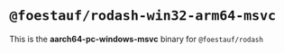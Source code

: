 # `@foestauf/rodash-win32-arm64-msvc`

This is the **aarch64-pc-windows-msvc** binary for `@foestauf/rodash`
